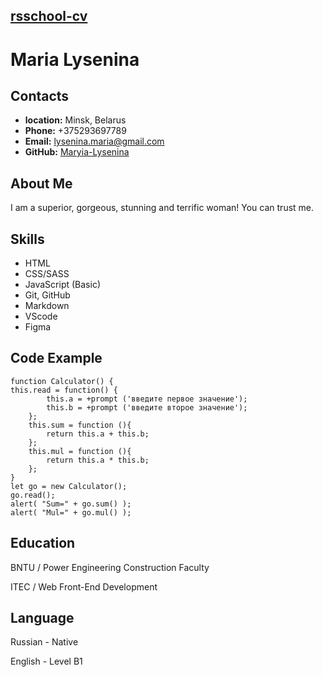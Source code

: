 ## [**rsschool-cv**](https://github.com/Maryia-Lysenina) 

# Maria Lysenina

## Contacts

* __location:__ Minsk, Belarus
* __Phone:__ +375293697789
* __Email:__ lysenina.maria@gmail.com
* __GitHub:__ [Maryia-Lysenina](https://github.com/Maryia-Lysenina)

## About Me 

I am a superior, gorgeous, stunning and terrific woman! You can trust me.

## Skills

* HTML
* CSS/SASS
* JavaScript (Basic)
* Git, GitHub
* Markdown
* VScode
* Figma

## Code Example

    function Calculator() {
    this.read = function() {
            this.a = +prompt ('введите первое значение');
            this.b = +prompt ('введите второе значение');
        };
        this.sum = function (){
            return this.a + this.b;
        };
        this.mul = function (){
            return this.a * this.b;
        };
    }
    let go = new Calculator();
    go.read();
    alert( "Sum=" + go.sum() );
    alert( "Mul=" + go.mul() );

## Education

BNTU / Power Engineering Construction Faculty

ITEC / Web Front-End Development 

## Language

Russian - Native

English - Level B1